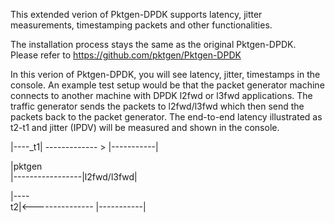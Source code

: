 
This extended verion of Pktgen-DPDK supports latency, jitter measurements, timestamping packets and other functionalities. 

The installation process stays the same as the original Pktgen-DPDK. Please refer to https://github.com/pktgen/Pktgen-DPDK 

In this verion of Pktgen-DPDK, you will see latency, jitter, timestamps in the console. An example test setup would be that the packet generator machine connects to another machine with DPDK l2fwd or l3fwd applications. The traffic generator sends the packets to l2fwd/l3fwd which then send the packets back to the packet generator. The end-to-end latency illustrated as t2-t1 and jitter (IPDV) will be measured and shown in the console. 

 |----_t1| ------------- > |-----------|

 |pktgen<br />|-----------------|l2fwd/l3fwd|

 |----<br />t2|<--------------- |-----------|




